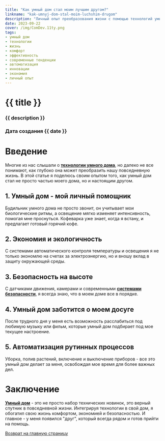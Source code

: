 ```yaml
---
title: "Как умный дом стал моим лучшим другом?"
linkname: "kak-umnyj-dom-stal-moim-luchshim-drugom"
description: "Личный опыт преобразования жизни с помощью технологий умного дома."
date: 2023-09-22
cover: /img/ComDev.11ty.png
tags:
- умный дом
- технологии
- жизнь
- комфорт
- эффективность
- современные тенденции
- автоматизация
- инновации
- экономия
- личный опыт
---
```


# {{ title }}
### {{ description }}
### Дата создания {{ date }}

# Введение

Многие из нас слышали о **[технологии умного дома](/)**, но далеко не все понимают, как глубоко она может преобразить нашу повседневную жизнь. В этой статье я поделюсь своим опытом того, как умный дом стал не просто частью моего дома, но и настоящим другом.

## 1. Умный дом - мой личный помощник

Будильник умного дома не просто звонит, он учитывает мои биологические ритмы, а освещение мягко изменяет интенсивность, помогая мне проснуться. Кофеварка уже знает, когда я встану, и предлагает готовый горячий кофе.

## 2. Экономия и экологичность

С системами автоматического контроля температуры и освещения я не только экономлю на счетах за электроэнергию, но и вношу вклад в защиту окружающей среды.

## 3. Безопасность на высоте

С датчиками движения, камерами и современными **[системами безопасности](/)**, я всегда знаю, что в моем доме все в порядке.

## 4. Умный дом заботится о моем досуге

После трудного дня у меня есть возможность расслабиться под любимую музыку или фильм, которые умный дом подбирает под мое текущее настроение.

## 5. Автоматизация рутинных процессов

Уборка, полив растений, включение и выключение приборов - все это умный дом делает за меня, освобождая мое время для более важных дел.

# Заключение

**[Умный дом](/)** - это не просто набор технических новинок, это верный спутник в повседневной жизни. Интегрируя технологии в свой дом, я обогатил свою жизнь комфортом, экономией и безопасностью. И главное - у меня появился "друг", который всегда рядом и готов прийти на помощь.

[Возврат на главную страницу](/)
